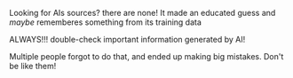 Looking for AIs sources? there are none! It made an educated guess and *maybe* rememberes something from its training data

ALWAYS!!! double-check important information generated by AI!

Multiple people forgot to do that, and ended up making big mistakes. Don't be like them!
